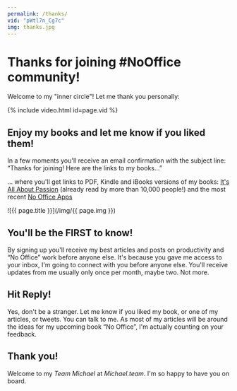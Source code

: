 ```yaml
---
permalink: /thanks/
vid: "pWtl7n_Cg7c"
img: thanks.jpg
---
```


# Thanks for joining #NoOffice community!

Welcome to my "inner circle"! Let me thank you personally:

{% include video.html id=page.vid %}

## Enjoy my books and let me know if you liked them!

In a few moments you'll receive an email confirmation with the subject line: “Thanks for joining! Here are the links to my books...”

… where you'll get links to PDF, Kindle and iBooks versions of my books: [It's All About Passion](https://sliwinski.com/passion) (already read by more than 10,000 people!) and the most recent [No Office Apps](https://sliwinski.com/apps/)

![{{ page.title }}](/img/{{ page.img }})

## You'll be the FIRST to know!

By signing up you'll receive my best articles and posts on productivity and “No Office” work before anyone else. It's because you gave me access to your inbox, I'm going to connect with you before anyone else. You'll receive updates from me usually only once per month, maybe two. Not more.

## Hit Reply!

Yes, don't be a stranger. Let me know if you liked my book, or one of my articles, or tweets. You can talk to me. As most of my articles will be around the ideas for my upcoming book “No Office”, I'm actually counting on your feedback.

## Thank you!

Welcome to my *Team Michael* at *Michael.team*. I'm so happy to have you on board.
